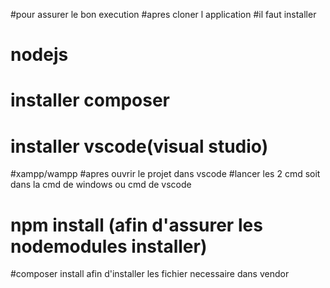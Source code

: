 #pour assurer le bon execution 
#apres cloner l application
#il faut installer
# nodejs
# installer composer
# installer vscode(visual studio)
#xampp/wampp
#apres ouvrir le projet dans vscode 
#lancer les  2 cmd soit dans la cmd de windows ou cmd de vscode
# npm install (afin d'assurer les nodemodules installer)
#composer install afin d'installer les fichier necessaire dans vendor

